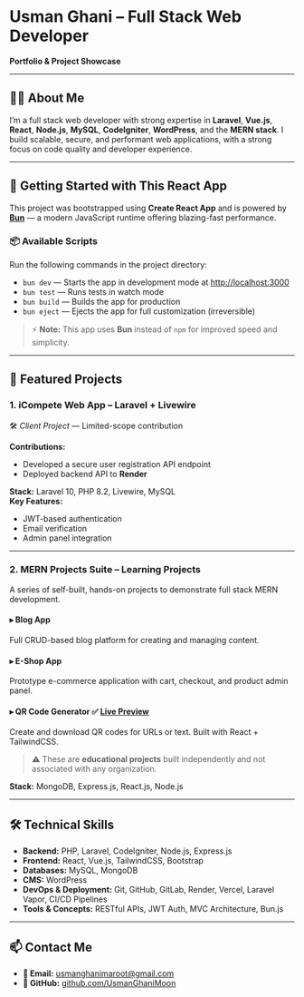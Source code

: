 # Usman Ghani – Full Stack Web Developer  
**Portfolio & Project Showcase**

---

## 👨‍💻 About Me

I’m a full stack web developer with strong expertise in **Laravel**, **Vue.js**, **React**, **Node.js**, **MySQL**, **CodeIgniter**, **WordPress**, and the **MERN stack**. I build scalable, secure, and performant web applications, with a strong focus on code quality and developer experience.

---

## 🚀 Getting Started with This React App

This project was bootstrapped using **Create React App** and is powered by **[Bun](https://bun.sh/)** — a modern JavaScript runtime offering blazing-fast performance.

### 📦 Available Scripts

Run the following commands in the project directory:

- `bun dev` — Starts the app in development mode at [http://localhost:3000](http://localhost:3000)  
- `bun test` — Runs tests in watch mode  
- `bun build` — Builds the app for production  
- `bun eject` — Ejects the app for full customization (irreversible)

> ⚡️ **Note:** This app uses **Bun** instead of `npm` for improved speed and simplicity.

---

## 💼 Featured Projects

### 1. **iCompete Web App** – Laravel + Livewire  
🛠 *Client Project* — Limited-scope contribution

**Contributions:**
- Developed a secure user registration API endpoint
- Deployed backend API to **Render**

**Stack:** Laravel 10, PHP 8.2, Livewire, MySQL  
**Key Features:**
- JWT-based authentication  
- Email verification  
- Admin panel integration  

---

### 2. **MERN Projects Suite** – Learning Projects  
A series of self-built, hands-on projects to demonstrate full stack MERN development.

#### ▸ **Blog App**  
Full CRUD-based blog platform for creating and managing content.

#### ▸ **E-Shop App**  
Prototype e-commerce application with cart, checkout, and product admin panel.

#### ▸ **QR Code Generator** ✅ [Live Preview](https://qrcode-client-puce.vercel.app/)  
Create and download QR codes for URLs or text. Built with React + TailwindCSS.

> ⚠️ These are **educational projects** built independently and not associated with any organization.

**Stack:** MongoDB, Express.js, React.js, Node.js

---


## 🛠️ Technical Skills

- **Backend:** PHP, Laravel, CodeIgniter, Node.js, Express.js  
- **Frontend:** React, Vue.js, TailwindCSS, Bootstrap  
- **Databases:** MySQL, MongoDB  
- **CMS:** WordPress  
- **DevOps & Deployment:** Git, GitHub, GitLab, Render, Vercel, Laravel Vapor, CI/CD Pipelines  
- **Tools & Concepts:** RESTful APIs, JWT Auth, MVC Architecture, Bun.js

---

## 📫 Contact Me

- **📧 Email:** [usmanghanimaroot@gmail.com](mailto:usmanghanimaroot@gmail.com)  
- **🔗 GitHub:** [github.com/UsmanGhaniMoon](https://github.com/UsmanGhaniMoon)
